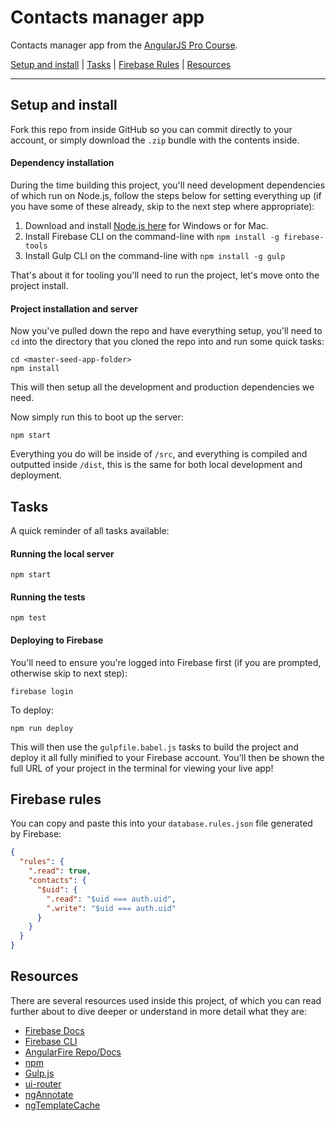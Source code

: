 # Contacts manager app

Contacts manager app from the [AngularJS Pro Course](https://ultimateangular.com).

[Setup and install](#setup-and-install) |
[Tasks](#tasks) |
[Firebase Rules](#firebase-rules) |
[Resources](#resources)

----

## Setup and install

Fork this repo from inside GitHub so you can commit directly to your account, or simply download the `.zip` bundle with the contents inside.

#### Dependency installation

During the time building this project, you'll need development dependencies of which run on Node.js, follow the steps below for setting everything up (if you have some of these already, skip to the next step where appropriate):

1. Download and install [Node.js here](https://nodejs.org/en/download/) for Windows or for Mac.
2. Install Firebase CLI on the command-line with `npm install -g firebase-tools`
3. Install Gulp CLI on the command-line with `npm install -g gulp`

That's about it for tooling you'll need to run the project, let's move onto the project install.

#### Project installation and server

Now you've pulled down the repo and have everything setup, you'll need to `cd` into the directory that you cloned the repo into and run some quick tasks:

```
cd <master-seed-app-folder>
npm install
```

This will then setup all the development and production dependencies we need.

Now simply run this to boot up the server:

```
npm start
```

Everything you do will be inside of `/src`, and everything is compiled and outputted inside `/dist`, this is the same for both local development and deployment.

## Tasks

A quick reminder of all tasks available:

#### Running the local server

```
npm start
```

#### Running the tests

```
npm test
```

#### Deploying to Firebase

You'll need to ensure you're logged into Firebase first (if you are prompted, otherwise skip to next step):

```
firebase login
```

To deploy:

```
npm run deploy
```

This will then use the `gulpfile.babel.js` tasks to build the project and deploy it all fully minified to your Firebase account. You'll then be shown the full URL of your project in the terminal for viewing your live app!

## Firebase rules

You can copy and paste this into your `database.rules.json` file generated by Firebase:

```json
{
  "rules": {
    ".read": true,
    "contacts": {
      "$uid": {
        ".read": "$uid === auth.uid",
        ".write": "$uid === auth.uid"
      }
    }
  }
}
```

## Resources

There are several resources used inside this project, of which you can read further about to dive deeper or understand in more detail what they are:

* [Firebase Docs](https://firebase.google.com/docs/)
* [Firebase CLI](https://firebase.google.com/docs/cli/)
* [AngularFire Repo/Docs](https://github.com/firebase/angularfire)
* [npm](https://www.npmjs.com/)
* [Gulp.js](http://gulpjs.com)
* [ui-router](https://github.com/angular-ui/ui-router)
* [ngAnnotate](https://github.com/olov/ng-annotate)
* [ngTemplateCache](https://github.com/miickel/gulp-angular-templatecache)
